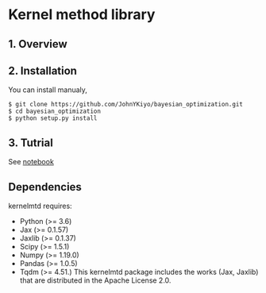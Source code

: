 # Kernel method library
## 1\. Overview

## 2\. Installation

You can install manualy,
``` :sh
$ git clone https://github.com/JohnYKiyo/bayesian_optimization.git
$ cd bayesian_optimization
$ python setup.py install
```

## 3\. Tutrial
See [notebook](./notebooks/Tutrial.ipynb)

## Dependencies

kernelmtd requires:

- Python (>= 3.6)   
- Jax (>= 0.1.57)   
- Jaxlib (>= 0.1.37)   
- Scipy (>= 1.5.1)
- Numpy (>= 1.19.0)
- Pandas (>= 1.0.5)
- Tqdm (>= 4.51.)
This kernelmtd package includes the works (Jax, Jaxlib) that are distributed in the Apache License 2.0.